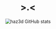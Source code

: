 <div align="center">
<h1> >.< </h1>

![haz3d GitHub stats](https://github-readme-stats.vercel.app/api?username=haz3d&show_icons=true&theme=radical)
</div>
